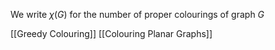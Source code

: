 We write $\chi(G)$ for the number of proper colourings of graph $G$

[[Greedy Colouring]]
[[Colouring Planar Graphs]]